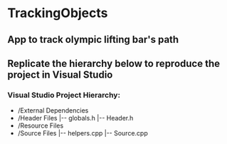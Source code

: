 # TrackingObjects
## App to track olympic lifting bar's path

## Replicate the hierarchy below to reproduce the project in Visual Studio
### Visual Studio Project Hierarchy:
  - /External Dependencies
  - /Header Files
      |-- globals.h
      |-- Header.h
  - /Resource Files
  - /Source Files
      |-- helpers.cpp
      |-- Source.cpp